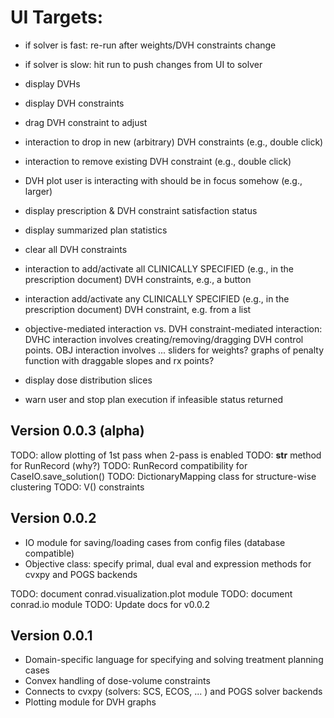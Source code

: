 # UI Targets:
- if solver is fast: re-run after weights/DVH constraints change
- if solver is slow: hit run to push changes from UI to solver

- display DVHs
- display DVH constraints
- drag DVH constraint to adjust
- interaction to drop in new (arbitrary) DVH constraints (e.g., double click)
- interaction to remove existing DVH constraint (e.g., double click)
- DVH plot user is interacting with should be in focus somehow (e.g., larger)
- display prescription & DVH constraint satisfaction status
- display summarized plan statistics
- clear all DVH constraints
- interaction to add/activate all CLINICALLY SPECIFIED (e.g., in the prescription document) DVH constraints, e.g., a button
- interaction add/activate any CLINICALLY SPECIFIED (e.g., in the prescription document) DVH constraint, e.g. from a list
- objective-mediated interaction vs. DVH constraint-mediated interaction: DVHC interaction involves creating/removing/dragging DVH control points. OBJ interaction involves ... sliders for weights? graphs of penalty function with draggable slopes and rx points?


- display dose distribution slices
- warn user and stop plan execution if infeasible status returned

## Version 0.0.3 (alpha)
TODO: allow plotting of 1st pass when 2-pass is enabled
TODO: __str__ method for RunRecord (why?)
TODO: RunRecord compatibility for CaseIO.save_solution()
TODO: DictionaryMapping class for structure-wise clustering 
TODO: V() constraints

## Version 0.0.2 
- IO module for saving/loading cases from config files (database compatible)
- Objective class: specify primal, dual eval and expression methods for cvxpy
  and POGS backends
  
TODO: document conrad.visualization.plot module
TODO: document conrad.io module
TODO: Update docs for v0.0.2

## Version 0.0.1 

- Domain-specific language for specifying and solving treatment planning cases
- Convex handling of dose-volume constraints
- Connects to cvxpy (solvers: SCS, ECOS, ... ) and POGS solver backends 
- Plotting module for DVH graphs
